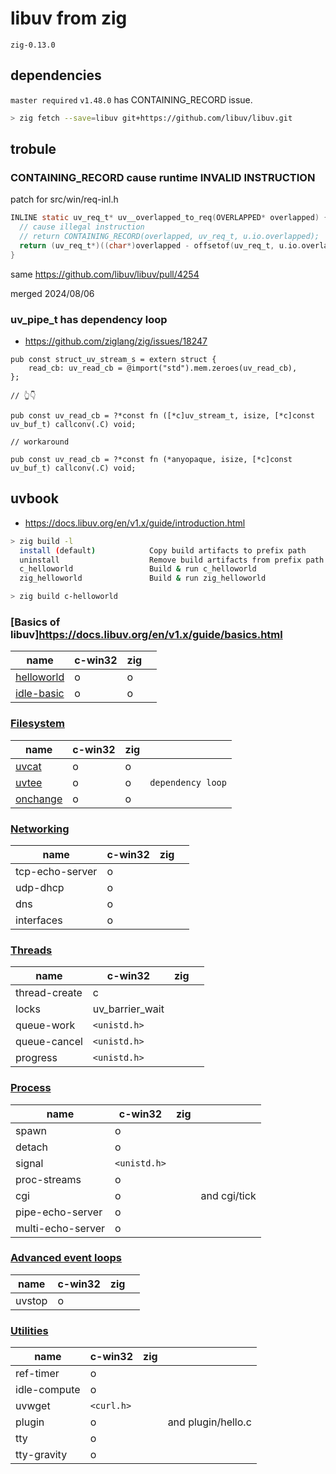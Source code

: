 # libuv from zig

`zig-0.13.0`

## dependencies

`master required` `v1.48.0` has CONTAINING_RECORD issue.

```sh
> zig fetch --save=libuv git+https://github.com/libuv/libuv.git
```

## trobule

### CONTAINING_RECORD cause runtime INVALID INSTRUCTION

patch for src/win/req-inl.h

```c
INLINE static uv_req_t* uv__overlapped_to_req(OVERLAPPED* overlapped) {
  // cause illegal instruction
  // return CONTAINING_RECORD(overlapped, uv_req_t, u.io.overlapped);
  return (uv_req_t*)((char*)overlapped - offsetof(uv_req_t, u.io.overlapped));
}
```

same https://github.com/libuv/libuv/pull/4254

merged 2024/08/06

### uv_pipe_t has dependency loop

- https://github.com/ziglang/zig/issues/18247

```zig
pub const struct_uv_stream_s = extern struct {
    read_cb: uv_read_cb = @import("std").mem.zeroes(uv_read_cb),
};

// 👆👇

pub const uv_read_cb = ?*const fn ([*c]uv_stream_t, isize, [*c]const uv_buf_t) callconv(.C) void;

// workaround

pub const uv_read_cb = ?*const fn (*anyopaque, isize, [*c]const uv_buf_t) callconv(.C) void;
```

## uvbook

- https://docs.libuv.org/en/v1.x/guide/introduction.html

```sh
> zig build -l
  install (default)            Copy build artifacts to prefix path
  uninstall                    Remove build artifacts from prefix path
  c_helloworld                 Build & run c_helloworld
  zig_helloworld               Build & run zig_helloworld

> zig build c-helloworld
```

### [Basics of libuv]https://docs.libuv.org/en/v1.x/guide/basics.html

| name                                                                               | c-win32 | zig |     |
| ---------------------------------------------------------------------------------- | ------- | --- | --- |
| [helloworld](https://github.com/libuv/libuv/blob/v1.x/docs/code/helloworld/main.c) | o       | o   |     |
| [idle-basic](https://github.com/libuv/libuv/blob/v1.x/docs/code/idle-basic/main.c) | o       | o   |     |

### [Filesystem](https://docs.libuv.org/en/v1.x/guide/filesystem.html)

| name                                                                           | c-win32 | zig |                   |
| ------------------------------------------------------------------------------ | ------- | --- | ----------------- |
| [uvcat](https://github.com/libuv/libuv/blob/v1.x/docs/code/uvcat/main.c)       | o       | o   |                   |
| [uvtee](https://github.com/libuv/libuv/blob/v1.x/docs/code/uvtee/main.c)       | o       | o   | `dependency loop` |
| [onchange](https://github.com/libuv/libuv/blob/v1.x/docs/code/onchange/main.c) | o       | o   |                   |

### [Networking](https://docs.libuv.org/en/v1.x/guide/networking.html)

| name            | c-win32 | zig |     |
| --------------- | ------- | --- | --- |
| tcp-echo-server | o       |     |     |
| udp-dhcp        | o       |     |     |
| dns             | o       |     |     |
| interfaces      | o       |     |     |

### [Threads](https://docs.libuv.org/en/v1.x/guide/threads.html)

| name          | c-win32         | zig |     |
| ------------- | --------------- | --- | --- |
| thread-create | c               |     |     |
| locks         | uv_barrier_wait |     |     |
| queue-work    | `<unistd.h>`    |     |     |
| queue-cancel  | `<unistd.h>`    |     |     |
| progress      | `<unistd.h>`    |     |     |

### [Process](https://docs.libuv.org/en/v1.x/guide/process.html)

| name              | c-win32      | zig |              |
| ----------------- | ------------ | --- | ------------ |
| spawn             | o            |     |              |
| detach            | o            |     |              |
| signal            | `<unistd.h>` |     |              |
| proc-streams      | o            |     |              |
| cgi               | o            |     | and cgi/tick |
| pipe-echo-server  | o            |     |              |
| multi-echo-server | o            |     |              |

### [Advanced event loops](https://docs.libuv.org/en/v1.x/guide/eventloops.html)

| name   | c-win32 | zig |     |
| ------ | ------- | --- | --- |
| uvstop | o       |     |     |

### [Utilities](https://docs.libuv.org/en/v1.x/guide/utilities.html)

| name         | c-win32    | zig |                    |
| ------------ | ---------- | --- | ------------------ |
| ref-timer    | o          |     |                    |
| idle-compute | o          |     |                    |
| uvwget       | `<curl.h>` |     |                    |
| plugin       | o          |     | and plugin/hello.c |
| tty          | o          |     |                    |
| tty-gravity  | o          |     |                    |
